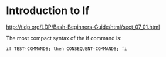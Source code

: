 # Introduction to If

http://tldp.org/LDP/Bash-Beginners-Guide/html/sect_07_01.html

The most compact syntax of the if command is:

```
if TEST-COMMANDS; then CONSEQUENT-COMMANDS; fi
```
